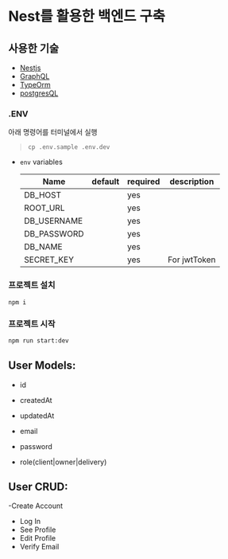 # Nest를 활용한 백엔드 구축

## 사용한 기술

- [Nestjs](https://docs.nestjs.com/)
- [GraphQL](https://graphql.org/)
- [TypeOrm](https://typeorm.io/#/)
- [postgresQL](https://www.postgresql.org/)

### .ENV

아래 명령어를 터미널에서 실행

> `cp .env.sample .env.dev`

- `env` variables

  | Name        | default | required | description  |
  | ----------- | ------- | -------- | ------------ |
  | DB_HOST     |         | yes      |              |
  | ROOT_URL    |         | yes      |              |
  | DB_USERNAME |         | yes      |              |
  | DB_PASSWORD |         | yes      |              |
  | DB_NAME     |         | yes      |              |
  | SECRET_KEY  |         | yes      | For jwtToken |

### 프로젝트 설치

```
npm i
```

### 프로젝트 시작

```sh
npm run start:dev
```

## User Models:

- id
- createdAt
- updatedAt

- email
- password
- role(client|owner|delivery)

## User CRUD:

-Create Account

- Log In
- See Profile
- Edit Profile
- Verify Email
